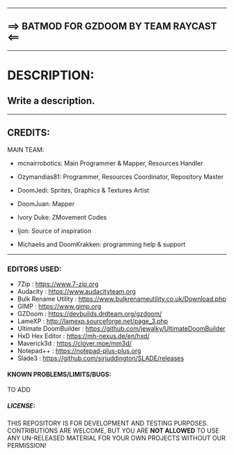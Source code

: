 --------------------------------------------------------------------------------
==> BATMOD FOR GZDOOM BY TEAM RAYCAST <==
--------------------------------------------------------------------------------

--------------------------------------------------------------------------------
# DESCRIPTION:

Write a description.
--------------------------------------------------------------------------------

--------------------------------------------------------------------------------
## CREDITS:

MAIN TEAM:
- mcnairrobotics: Main Programmer & Mapper, Resources Handler
- Ozymandias81: Programmer, Resources Coordinator, Repository Master
- DoomJedi: Sprites, Graphics & Textures Artist

- DoomJuan: Mapper
- Ivory Duke: ZMovement Codes
- Ijon: Source of inspiration
- Michaelis and DoomKrakken: programming help & support
--------------------------------------------------------------------------------

### EDITORS USED:
- 7Zip : https://www.7-zip.org
- Audacity : https://www.audacityteam.org
- Bulk Rename Utility : https://www.bulkrenameutility.co.uk/Download.php
- GIMP : https://www.gimp.org
- GZDoom : https://devbuilds.drdteam.org/gzdoom/
- LameXP : http://lamexp.sourceforge.net/page_3.php
- Ultimate DoomBuilder : https://github.com/jewalky/UltimateDoomBuilder
- HxD Hex Editor : https://mh-nexus.de/en/hxd/
- Maverick3d : https://clover.moe/mm3d/
- Notepad++ : https://notepad-plus-plus.org
- Slade3 : https://github.com/sirjuddington/SLADE/releases

#### KNOWN PROBLEMS/LIMITS/BUGS:
TO ADD

##### LICENSE:
THIS REPOSITORY IS FOR DEVELOPMENT AND TESTING PURPOSES. CONTRIBUTIONS ARE WELCOME, BUT YOU ARE **NOT ALLOWED** TO USE ANY UN-RELEASED MATERIAL FOR YOUR OWN PROJECTS WITHOUT OUR PERMISSION!